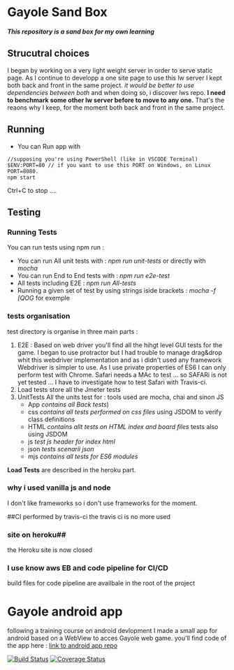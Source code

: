 [travis-image]: https://travis-ci.org/fierfeu/Gayole.svg?branch=master
[travis-url]: https://travis-ci.org/fierfeu/Gayole

# Gayole Sand Box
**_This repository is a sand box for my own learning_**

## Strucutral choices
I began by working on a very light weight server in order to serve static page.
As I continue to developp a one site page to use this lw server I kept both back and front in the same project.
_it would be better to use dependencies between both_ and when doing so, i discover lws repo. **I need to benchmark some other lw server before to move to any one.**
That's the reaons why I keep, for the moment both back and front in the same project.

## Running
* You can Run app with 
```
//supposing you're using PowerShell (like in VSCODE Terminal)
$ENV:PORT=80 // if you want to use this PORT on Windows, on Linux PORT=8080.
npm start
```
Ctrl+C to stop ....

## Testing
### Running Tests
You can run tests using npm run :
* You can run All unit tests with : _npm run unit-tests_ or directly with _mocha_
* You can run End to End tests with : _npm run e2e-test_
* All tests including E2E : _npm run All-tests_
* Running a given set of test by using strings iside brackets : _mocha -f [QOG_ for exemple

### tests organisation
test directory is organise in three main parts :
1. E2E :
  Based on web driver you'll find all the hihgt level GUI tests for the game.
  I began to use protractor but I had trouble to manage drag&drop whit this webdriver implementation and as i didn't used any framework Webdriver is simpler to use.
  As I use private properties of ES6 I can only perform test with Chrome. Safari needs a MAc to test ... so SAFARi is not yet tested ... I have to investigate how to test Safari with Travis-ci.
2. Load tests
  store all the Jmeter tests
3. UnitTests
  All the units test for : tools used are mocha, chai and sinon JS
   * App _contains all Back tests_)
   * css _contains all tests performed on css files_ using JSDOM to verify class definitions
   * HTML _contains allt tests on HTML index and board files_ tests also using JSDOM
   * js _test js header for index html_
   * json _tests scenarii json_
   * mjs _contains all tests for ES6 modules_

**Load Tests** are described in the heroku part.

### why i used vanilla js and node

I don't like frameworks so i don't use frameworks for the moment. 

##CI performed by travis-ci
the travis ci is no more used

### site on heroku##
the Heroku site is now closed

### I use know aws EB and code pipeline for CI/CD
build files for code pipeline are availbale in the root of the project


# Gayole android app
following a training course on android devlopment I made a small app for android based on a WebView to acces Gayole web game.
you'll find code of the app here : [link to android app repo](https://github.com/fierfeu/Gayole-Android-App)




[![Build Status][travis-image]][travis-url]
[![Coverage Status](https://coveralls.io/repos/github/fierfeu/Gayole/badge.svg)](https://coveralls.io/github/fierfeu/Gayole)
